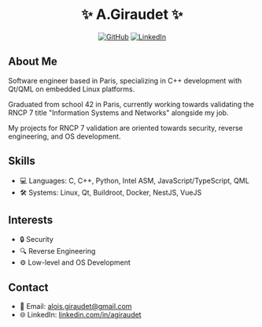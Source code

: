 <!-- Header -->
<h1 align="center">✨ A.Giraudet ✨</h1>
<p align="center">
  <a href="https://github.com/agiraudet"><img src="https://img.shields.io/github/followers/agiraudet?label=Follow&style=social" alt="GitHub"></a>
  <a href="https://www.linkedin.com/in/agiraudet/"><img src="https://img.shields.io/badge/-LinkedIn-blue?style=flat&logo=Linkedin&logoColor=white" alt="LinkedIn"></a>
</p>

<!-- About -->
## About Me
Software engineer based in Paris, specializing in C++ development with Qt/QML on embedded Linux platforms.

Graduated from school 42 in Paris, currently working towards validating the RNCP 7 title "Information Systems and Networks" alongside my job.

My projects for RNCP 7 validation are oriented towards security, reverse engineering, and OS development.

<!-- Skills -->
## Skills
- 💻 Languages: C, C++, Python, Intel ASM, JavaScript/TypeScript, QML
- 🛠 Systems: Linux, Qt, Buildroot, Docker, NestJS, VueJS

<!-- Interests -->
## Interests
- 🔒 Security
- 🔍 Reverse Engineering
- ⚙️ Low-level and OS Development

<!-- Contact -->
## Contact
- 📧 Email: alois.giraudet@gmail.com
- 🌐 LinkedIn: [linkedin.com/in/agiraudet](https://www.linkedin.com/in/agiraudet/)
